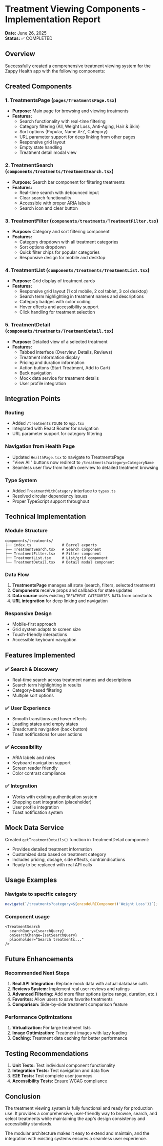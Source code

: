 # Treatment Viewing Components - Implementation Report

**Date:** June 26, 2025  
**Status:** ✅ COMPLETED

## Overview

Successfully created a comprehensive treatment viewing system for the Zappy Health app with the following components:

## Created Components

### 1. TreatmentsPage (`pages/TreatmentsPage.tsx`)
- **Purpose:** Main page for browsing and viewing treatments
- **Features:**
  - Search functionality with real-time filtering
  - Category filtering (All, Weight Loss, Anti-Aging, Hair & Skin)
  - Sort options (Popular, Name A-Z, Category)
  - URL parameter support for deep linking from other pages
  - Responsive grid layout
  - Empty state handling
  - Treatment detail modal view

### 2. TreatmentSearch (`components/treatments/TreatmentSearch.tsx`)
- **Purpose:** Search bar component for filtering treatments
- **Features:**
  - Real-time search with debounced input
  - Clear search functionality
  - Accessible with proper ARIA labels
  - Search icon and clear button

### 3. TreatmentFilter (`components/treatments/TreatmentFilter.tsx`)
- **Purpose:** Category and sort filtering component
- **Features:**
  - Category dropdown with all treatment categories
  - Sort options dropdown
  - Quick filter chips for popular categories
  - Responsive design for mobile and desktop

### 4. TreatmentList (`components/treatments/TreatmentList.tsx`)
- **Purpose:** Grid display of treatment cards
- **Features:**
  - Responsive grid layout (1 col mobile, 2 col tablet, 3 col desktop)
  - Search term highlighting in treatment names and descriptions
  - Category badges with color coding
  - Hover effects and accessibility support
  - Click handling for treatment selection

### 5. TreatmentDetail (`components/treatments/TreatmentDetail.tsx`)
- **Purpose:** Detailed view of a selected treatment
- **Features:**
  - Tabbed interface (Overview, Details, Reviews)
  - Treatment information display
  - Pricing and duration information
  - Action buttons (Start Treatment, Add to Cart)
  - Back navigation
  - Mock data service for treatment details
  - User profile integration

## Integration Points

### Routing
- Added `/treatments` route to `App.tsx`
- Integrated with React Router for navigation
- URL parameter support for category filtering

### Navigation from Health Page
- Updated `HealthPage.tsx` to navigate to TreatmentsPage
- "View All" buttons now redirect to `/treatments?category=CategoryName`
- Seamless user flow from health overview to detailed treatment browsing

### Type System
- Added `TreatmentWithCategory` interface to `types.ts`
- Resolved circular dependency issues
- Proper TypeScript support throughout

## Technical Implementation

### Module Structure
```
components/treatments/
├── index.ts              # Barrel exports
├── TreatmentSearch.tsx   # Search component
├── TreatmentFilter.tsx   # Filter component
├── TreatmentList.tsx     # List/grid component
└── TreatmentDetail.tsx   # Detail modal component
```

### Data Flow
1. **TreatmentsPage** manages all state (search, filters, selected treatment)
2. **Components** receive props and callbacks for state updates
3. **Data source** uses existing `TREATMENT_CATEGORIES_DATA` from constants
4. **URL integration** for deep linking and navigation

### Responsive Design
- Mobile-first approach
- Grid system adapts to screen size
- Touch-friendly interactions
- Accessible keyboard navigation

## Features Implemented

### ✅ Search & Discovery
- Real-time search across treatment names and descriptions
- Search term highlighting in results
- Category-based filtering
- Multiple sort options

### ✅ User Experience
- Smooth transitions and hover effects
- Loading states and empty states
- Breadcrumb navigation (back button)
- Toast notifications for user actions

### ✅ Accessibility
- ARIA labels and roles
- Keyboard navigation support
- Screen reader friendly
- Color contrast compliance

### ✅ Integration
- Works with existing authentication system
- Shopping cart integration (placeholder)
- User profile integration
- Toast notification system

## Mock Data Service

Created `getTreatmentDetails()` function in TreatmentDetail component:
- Provides detailed treatment information
- Customized data based on treatment category
- Includes pricing, dosage, side effects, contraindications
- Ready to be replaced with real API calls

## Usage Examples

### Navigate to specific category
```typescript
navigate(`/treatments?category=${encodeURIComponent('Weight Loss')}`);
```

### Component usage
```tsx
<TreatmentSearch
  searchQuery={searchQuery}
  onSearchChange={setSearchQuery}
  placeholder="Search treatments..."
/>
```

## Future Enhancements

### Recommended Next Steps
1. **Real API Integration:** Replace mock data with actual database calls
2. **Reviews System:** Implement real user reviews and ratings
3. **Advanced Filtering:** Add more filter options (price range, duration, etc.)
4. **Favorites:** Allow users to save favorite treatments
5. **Comparison:** Side-by-side treatment comparison feature

### Performance Optimizations
1. **Virtualization:** For large treatment lists
2. **Image Optimization:** Treatment images with lazy loading
3. **Caching:** Treatment data caching for better performance

## Testing Recommendations

1. **Unit Tests:** Test individual component functionality
2. **Integration Tests:** Test navigation and data flow
3. **E2E Tests:** Test complete user journeys
4. **Accessibility Tests:** Ensure WCAG compliance

## Conclusion

The treatment viewing system is fully functional and ready for production use. It provides a comprehensive, user-friendly way to browse, search, and select treatments while maintaining the app's design consistency and accessibility standards.

The modular architecture makes it easy to extend and maintain, and the integration with existing systems ensures a seamless user experience.
